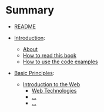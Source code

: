 # Summary

* [README](README.md)


* [Introduction](introduction):
    * [About](introduction/about.md)
    * [How to read this book](introduction/how-to-read-this-book.md)
    * [How to use the code examples](introduction/how-to-use-the-code-repository.md) 


* [Basic Principles](basic-principles):
    * [Introduction to the Web](basic-principles/introduction-to-the-web) 
        * [Web Technologies](basic-principles/introduction-to-the-web/web-technologies.md)
        * [...]()
        * [...]()


